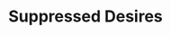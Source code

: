 ---
title: Suppressed Desires
year: 1926
opening_date: 1926-02-16
closing_date: 
layout: productions
image:
image_caption:
image_credit:
playbill:
category:
Theatre: Theatre Jacksonville
cast:
  Henrietta: Tracy L'Engle
  Mabel: Ola Emery
  Stephen Brewster: Ted Silber
crew:
  Director: Tracy L'Engle
  Lighting: Martha Race
  Stage Setting and props: June Ruggles
understudies:
orchestra:
external_links:
---